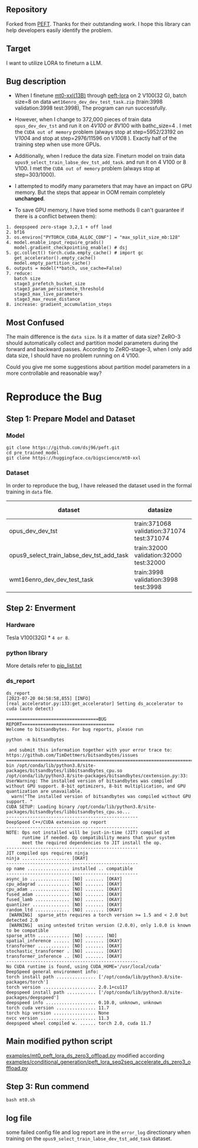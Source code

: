 ## Repository
Forked from [PEFT](https://github.com/huggingface/peft). Thanks for their outstanding work.
I hope this library can help developers easily identify the problem.
## Target
I want to utilize LORA to fineturn a LLM.

## Bug description
- When I finetune [mt0-xxl(13B)](https://huggingface.co/bigscience/mt0-xxl) through [peft-lora](https://github.com/huggingface/peft) on 2 V100(32 G), batch size=8 on data `wmt16enro_dev_dev_test_task.zip` (train:3998 validation:3998 test:3998), The program can run successfully.

- However, when I change to 372,000 pieces of  train data `opus_dev_dev_tst` and run it on  4*V100 or 8*V100 with bathc_size=4 . I met the `CUDA out of memory` problem (always stop at step=5952/23192 on V*100*4 and  stop at step=2976/11596 on V*100*8 ).  Exactly half of the training step when use more GPUs.

- Additionally, when I reduce the data size. Fineturn model on train data `opus9_select_train_labse_dev_tst_add_task`. and run it on  4 V100 or 8 V100. I met the `CUDA out of memory` problem  (always stop at step=303/1000).

- I attempted to modify many parameters that may have an impact on GPU memory. But the steps that appear in OOM remain completely **unchanged**.

- To save GPU memory, I have tried some methods (I can't guarantee if there is a conflict between them):
```
1. deepspeed zero-stage 3,2,1 + off load
2. bf16
3. os.environ["PYTORCH_CUDA_ALLOC_CONF"] = "max_split_size_mb:128"
4. model.enable_input_require_grads()
   model.gradient_checkpointing_enable() # dsj
5. gc.collect() torch.cuda.empty_cache() # import gc
   get_accelerator().empty_cache()
   model.empty_partition_cache()
6. outputs = model(**batch, use_cache=False)
7. reduce:
   batch size
   stage3_prefetch_bucket_size
   stage3_param_persistence_threshold
   stage3_max_live_parameters
   stage3_max_reuse_distance
8. increase: gradient_accumulation_steps
```

## Most Confused
The main difference is the ```data size```.  Is it a matter of data size?
ZeRO-3 should automatically collect and partition model parameters  during the forward and backward passes. According to ZeRO-stage-3, when I only add data size, I should have no problem running on 4 V100.

Could you give me some suggestions about  partition model parameters in a more controllable and reasonable way? 

# Reproduce the Bug
## Step 1: Prepare Model and Dataset
### Model
```
git clone https://github.com/dsj96/peft.git
cd pre_trained_model
git clone https://huggingface.co/bigscience/mt0-xxl
```
### Dataset
In order to reproduce the bug, I have released the dataset used in the formal training in `data` file.

dataset     | datasize | OOM step(v100*4) | OOM step(v100*8) | batch_size
-------- | ----- | ----- | --|--|
opus_dev_dev_tst  | train:371068 validation:371074 test:371074 |  5952/23192 |  2976/11596  | 4
opus9_select_train_labse_dev_tst_add_task  | train:32000 validation:32000 test:32000 | 303/1000 | - | 8
wmt16enro_dev_dev_test_task  | train:3998 validation:3998 test:3998 | run correctly **in a complete epoch**.



## Step 2: Enverment
### Hardware
Tesla V100(32G) * `4 or 8`.

### python library
More details refer to [pip_list.txt](https://github.com/dsj96/peft/blob/main/pip_list.txt)

### ds_report
```
ds_report
[2023-07-20 04:58:58,855] [INFO] [real_accelerator.py:133:get_accelerator] Setting ds_accelerator to cuda (auto detect)

===================================BUG REPORT===================================
Welcome to bitsandbytes. For bug reports, please run

python -m bitsandbytes

 and submit this information together with your error trace to: https://github.com/TimDettmers/bitsandbytes/issues
================================================================================
bin /opt/conda/lib/python3.8/site-packages/bitsandbytes/libbitsandbytes_cpu.so
/opt/conda/lib/python3.8/site-packages/bitsandbytes/cextension.py:33: UserWarning: The installed version of bitsandbytes was compiled without GPU support. 8-bit optimizers, 8-bit multiplication, and GPU quantization are unavailable.
  warn("The installed version of bitsandbytes was compiled without GPU support. "
CUDA SETUP: Loading binary /opt/conda/lib/python3.8/site-packages/bitsandbytes/libbitsandbytes_cpu.so...
--------------------------------------------------
DeepSpeed C++/CUDA extension op report
--------------------------------------------------
NOTE: Ops not installed will be just-in-time (JIT) compiled at
      runtime if needed. Op compatibility means that your system
      meet the required dependencies to JIT install the op.
--------------------------------------------------
JIT compiled ops requires ninja
ninja .................. [OKAY]
--------------------------------------------------
op name ................ installed .. compatible
--------------------------------------------------
async_io ............... [NO] ....... [OKAY]
cpu_adagrad ............ [NO] ....... [OKAY]
cpu_adam ............... [NO] ....... [OKAY]
fused_adam ............. [NO] ....... [OKAY]
fused_lamb ............. [NO] ....... [OKAY]
quantizer .............. [NO] ....... [OKAY]
random_ltd ............. [NO] ....... [OKAY]
 [WARNING]  sparse_attn requires a torch version >= 1.5 and < 2.0 but detected 2.0
 [WARNING]  using untested triton version (2.0.0), only 1.0.0 is known to be compatible
sparse_attn ............ [NO] ....... [NO]
spatial_inference ...... [NO] ....... [OKAY]
transformer ............ [NO] ....... [OKAY]
stochastic_transformer . [NO] ....... [OKAY]
transformer_inference .. [NO] ....... [OKAY]
--------------------------------------------------
No CUDA runtime is found, using CUDA_HOME='/usr/local/cuda'
DeepSpeed general environment info:
torch install path ............... ['/opt/conda/lib/python3.8/site-packages/torch']
torch version .................... 2.0.1+cu117
deepspeed install path ........... ['/opt/conda/lib/python3.8/site-packages/deepspeed']
deepspeed info ................... 0.10.0, unknown, unknown
torch cuda version ............... 11.7
torch hip version ................ None
nvcc version ..................... 11.3
deepspeed wheel compiled w. ...... torch 2.0, cuda 11.7
```

## Main modified python script
[examples/mt0_peft_lora_ds_zero3_offload.py](https://github.com/dsj96/peft/blob/main/examples/mt0_peft_lora_ds_zero3_offload.py) modified according [examples/conditional_generation/peft_lora_seq2seq_accelerate_ds_zero3_offload.py](https://github.com/dsj96/peft/blob/main/examples/conditional_generation/peft_lora_seq2seq_accelerate_ds_zero3_offload.py)

## Step 3: Run commend
```
bash mt0.sh
```


## log file
some failed config file and log report are in the `error_log` directionary when training on the `opus9_select_train_labse_dev_tst_add_task` dataset. 

